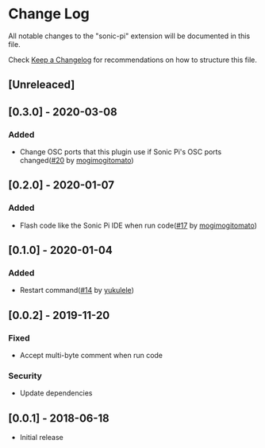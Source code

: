 # Change Log
All notable changes to the "sonic-pi" extension will be documented in this file.

Check [Keep a Changelog](http://keepachangelog.com/) for recommendations on how to structure this file.

## [Unreleaced]

## [0.3.0] - 2020-03-08
### Added
- Change OSC ports that this plugin use if Sonic Pi's OSC ports changed([#20](https://github.com/mactkg/vscode-sonic-pi/pull/20) by [mogimogitomato](https://github.com/mogimogitomato))

## [0.2.0] - 2020-01-07
### Added
- Flash code like the Sonic Pi IDE when run code([#17](https://github.com/mactkg/vscode-sonic-pi/pull/17) by [mogimogitomato](https://github.com/mogimogitomato))

## [0.1.0] - 2020-01-04
### Added
- Restart command([#14](https://github.com/mactkg/vscode-sonic-pi/pull/14) by [yukulele](https://github.com/yukulele))

## [0.0.2] - 2019-11-20
### Fixed
- Accept multi-byte comment when run code

### Security
- Update dependencies

## [0.0.1] - 2018-06-18
- Initial release